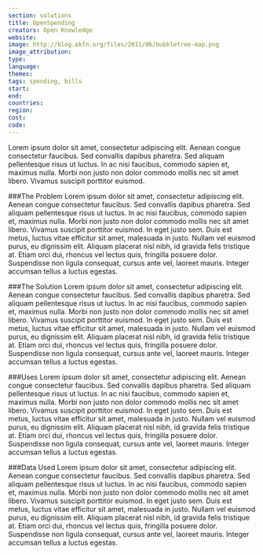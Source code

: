 ```yaml
---
section: solutions
title: OpenSpending
creators: Open Knowledge
website: 
image: http://blog.okfn.org/files/2011/06/bubbletree-map.png
image_attribution: 
type: 
language: 
themes: 
tags: spending, bills
start: 
end: 
countries: 
region:
cost: 
code:
---
```


Lorem ipsum dolor sit amet, consectetur adipiscing elit. Aenean congue consectetur faucibus. Sed convallis dapibus pharetra. Sed aliquam pellentesque risus ut luctus. In ac nisi faucibus, commodo sapien et, maximus nulla. Morbi non justo non dolor commodo mollis nec sit amet libero. Vivamus suscipit porttitor euismod.

###The Problem
Lorem ipsum dolor sit amet, consectetur adipiscing elit. Aenean congue consectetur faucibus. Sed convallis dapibus pharetra. Sed aliquam pellentesque risus ut luctus. In ac nisi faucibus, commodo sapien et, maximus nulla. Morbi non justo non dolor commodo mollis nec sit amet libero. Vivamus suscipit porttitor euismod. In eget justo sem. Duis est metus, luctus vitae efficitur sit amet, malesuada in justo. Nullam vel euismod purus, eu dignissim elit. Aliquam placerat nisl nibh, id gravida felis tristique at. Etiam orci dui, rhoncus vel lectus quis, fringilla posuere dolor. Suspendisse non ligula consequat, cursus ante vel, laoreet mauris. Integer accumsan tellus a luctus egestas.

###The Solution
Lorem ipsum dolor sit amet, consectetur adipiscing elit. Aenean congue consectetur faucibus. Sed convallis dapibus pharetra. Sed aliquam pellentesque risus ut luctus. In ac nisi faucibus, commodo sapien et, maximus nulla. Morbi non justo non dolor commodo mollis nec sit amet libero. Vivamus suscipit porttitor euismod. In eget justo sem. Duis est metus, luctus vitae efficitur sit amet, malesuada in justo. Nullam vel euismod purus, eu dignissim elit. Aliquam placerat nisl nibh, id gravida felis tristique at. Etiam orci dui, rhoncus vel lectus quis, fringilla posuere dolor. Suspendisse non ligula consequat, cursus ante vel, laoreet mauris. Integer accumsan tellus a luctus egestas.

###Uses
Lorem ipsum dolor sit amet, consectetur adipiscing elit. Aenean congue consectetur faucibus. Sed convallis dapibus pharetra. Sed aliquam pellentesque risus ut luctus. In ac nisi faucibus, commodo sapien et, maximus nulla. Morbi non justo non dolor commodo mollis nec sit amet libero. Vivamus suscipit porttitor euismod. In eget justo sem. Duis est metus, luctus vitae efficitur sit amet, malesuada in justo. Nullam vel euismod purus, eu dignissim elit. Aliquam placerat nisl nibh, id gravida felis tristique at. Etiam orci dui, rhoncus vel lectus quis, fringilla posuere dolor. Suspendisse non ligula consequat, cursus ante vel, laoreet mauris. Integer accumsan tellus a luctus egestas.

###Data Used
Lorem ipsum dolor sit amet, consectetur adipiscing elit. Aenean congue consectetur faucibus. Sed convallis dapibus pharetra. Sed aliquam pellentesque risus ut luctus. In ac nisi faucibus, commodo sapien et, maximus nulla. Morbi non justo non dolor commodo mollis nec sit amet libero. Vivamus suscipit porttitor euismod. In eget justo sem. Duis est metus, luctus vitae efficitur sit amet, malesuada in justo. Nullam vel euismod purus, eu dignissim elit. Aliquam placerat nisl nibh, id gravida felis tristique at. Etiam orci dui, rhoncus vel lectus quis, fringilla posuere dolor. Suspendisse non ligula consequat, cursus ante vel, laoreet mauris. Integer accumsan tellus a luctus egestas.